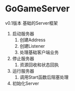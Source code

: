 # GoGameServer

v0.1版本 基础的Server框架

1. 启动服务器
   1. 创建Address
   2. 创建Listener
   3. 处理基础客户端业务
2. 停止服务器
   1. 资源回收和状态回执
3. 运行服务器
   1. 调用Start函数后阻塞处理
4. 初始化Server

